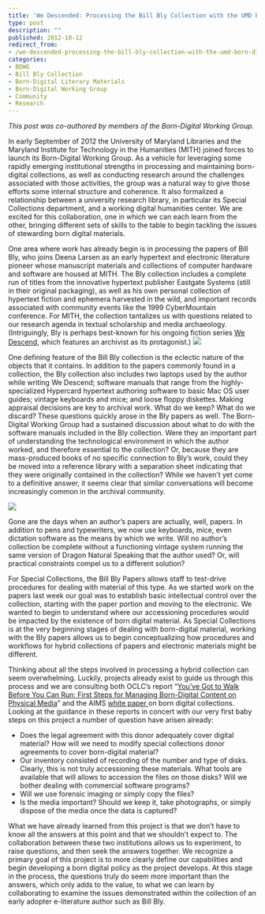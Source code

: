 ```yaml
---
title: 'We Descended: Processing the Bill Bly Collection with the UMD Born-Digital Working Group'
type: post
description: ""
published: 2012-10-12
redirect_from: 
- /we-descended-processing-the-bill-bly-collection-with-the-umd-born-digital-working-group/
categories:
- BDWG
- Bill Bly Collection
- Born-Digital Literary Materials
- Born-Digital Working Group
- Community
- Research
---
```

_This post was co-authored by members of the Born-Digital Working Group._

In early September of 2012 the University of Maryland Libraries and the Maryland Institute for Technology in the Humanities (MITH) joined forces to launch its Born-Digital Working Group. As a vehicle for leveraging some rapidly emerging institutional strengths in processing and maintaining born-digital collections, as well as conducting research around the challenges associated with those activities, the group was a natural way to give those efforts some internal structure and coherence. It also formalized a relationship between a university research library, in particular its Special Collections department, and a working digital humanities center. We are excited for this collaboration, one in which we can each learn from the other, bringing different sets of skills to the table to begin tackling the issues of stewarding born digital materials.

One area where work has already begin is in processing the papers of Bill Bly, who joins Deena Larsen as an early hypertext and electronic literature pioneer whose manuscript materials and collections of computer hardware and software are housed at MITH. The Bly collection includes a complete run of titles from the innovative hypertext publisher Eastgate Systems (still in their original packaging), as well as his own personal collection of hypertext fiction and ephemera harvested in the wild, and important records associated with community events like the 1999 CyberMountain conference. For MITH, the collection tantalizes us with questions related to our research agenda in textual scholarship and media archaeology. (Intriguingly, Bly is perhaps best-known for his ongoing fiction series [We Descend](http://www.wedescend.com/), which features an archivist as its protagonist.) ![](https://lh5.googleusercontent.com/_17M5s9Kz0S9-56etqSRkOZpBPj_8vslfWOMbJ-egMC7APvCivwLEg-Mpy-4LXVnY7G5_TFv-DDGEJIbCCoB-4Zq9DLnllGzTcEzy8n0o3O-XLl2aV44)

One defining feature of the Bill Bly collection is the eclectic nature of the objects that it contains. In addition to the papers commonly found in a collection, the Bly collection also includes two laptops used by the author while writing We Descend; software manuals that range from the highly-specialized Hypercard hypertext authoring software to basic Mac OS user guides; vintage keyboards and mice; and loose floppy diskettes. Making appraisal decisions are key to archival work. What do we keep? What do we discard? These questions quickly arose in the Bly papers as well. The Born-Digital Working Group had a sustained discussion about what to do with the software manuals included in the Bly collection. Were they an important part of understanding the technological environment in which the author worked, and therefore essential to the collection? Or, because they are mass-produced books of no specific connection to Bly’s work, could they be moved into a reference library with a separation sheet indicating that they were originally contained in the collection? While we haven’t yet come to a definitive answer, it seems clear that similar conversations will become increasingly common in the archival community.

![](https://lh3.googleusercontent.com/wSMVvtkah5mAUHAp8xlqvv1S1LPVom_vEqJZGNLp9Lh9E_FARrCzW4AzFvnH5mmbTb0kww2Uymb4cGCHZ2iXAn4DBRdxwv5tTjsbiKZbqxNOag8EBd_c)

Gone are the days when an author’s papers are actually, well, papers. In addition to pens and typewriters, we now use keyboards, mice, even dictation software as the means by which we write. Will no author’s collection be complete without a functioning vintage system running the same version of Dragon Natural Speaking that the author used? Or, will practical constraints compel us to a different solution?

For Special Collections, the Bill Bly Papers allows staff to test-drive procedures for dealing with material of this type. As we started work on the papers last week our goal was to establish basic intellectual control over the collection, starting with the paper portion and moving to the electronic. We wanted to begin to understand where our accessioning procedures would be impacted by the existence of born digital material. As Special Collections is at the very beginning stages of dealing with born-digital material, working with the Bly papers allows us to begin conceptualizing how procedures and workflows for hybrid collections of papers and electronic materials might be different.

Thinking about all the steps involved in processing a hybrid collection can seem overwhelming. Luckily, projects already exist to guide us through this process and we are consulting both OCLC’s report “[You’ve Got to Walk Before You Can Run: First Steps for Managing Born-Digital Content on Physical Media](http://www.oclc.org/content/dam/research/publications/library/2012/2012-06.pdf)” and the AIMS [white paper ](http://www2.lib.virginia.edu/aims/whitepaper/)on born digital collections. Looking at the guidance in these reports in concert with our very first baby steps on this project a number of question have arisen already:

- Does the legal agreement with this donor adequately cover digital material? How will we need to modify special collections donor agreements to cover born-digital material?
- Our inventory consisted of recording of the number and type of disks. Clearly, this is not truly accessioning these materials. What tools are available that will allows to accession the files on those disks? Will we bother dealing with commercial software programs?
- Will we use forensic imaging or simply copy the files?
- Is the media important? Should we keep it, take photographs, or simply dispose of the media once the data is captured?

What we have already learned from this project is that we don’t have to know all the answers at this point and that we shouldn’t expect to. The collaboration between these two institutions allows us to experiment, to raise questions, and then seek the answers together. We recognize a primary goal of this project is to more clearly define our capabilities and begin developing a born digital policy as the project develops. At this stage in the process, the questions truly do seem more important than the answers, which only adds to the value, to what we can learn by collaborating to examine the issues demonstrated within the collection of an early adopter e-literature author such as Bill Bly.
